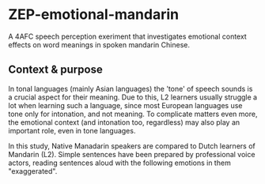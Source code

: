 # ZEP-emotional-mandarin
A 4AFC speech perception exeriment that investigates emotional context effects on word meanings in spoken mandarin Chinese.

## Context & purpose
In tonal languages (mainly Asian languages) the 'tone' of speech sounds is a crucial aspect for their meaning. Due to this, L2 learners usually struggle a lot when learning such a language, since most European languages use tone only for intonation, and not meaning. To complicate matters even more, the emotional context (and intonation too, regardless) may also play an important role, even in tone languages. 
 
In this study, Native Manadarin speakers are compared to Dutch learners of Mandarin (L2). Simple sentences have been prepared by professional voice actors, reading sentences aloud with the following emotions in them "exaggerated".
